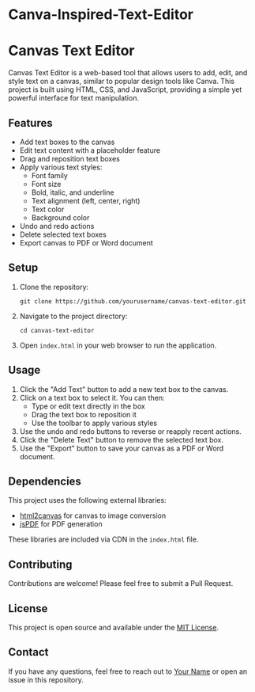 # Canva-Inspired-Text-Editor
# Canvas Text Editor

Canvas Text Editor is a web-based tool that allows users to add, edit, and style text on a canvas, similar to popular design tools like Canva. This project is built using HTML, CSS, and JavaScript, providing a simple yet powerful interface for text manipulation.

## Features

- Add text boxes to the canvas
- Edit text content with a placeholder feature
- Drag and reposition text boxes
- Apply various text styles:
  - Font family
  - Font size
  - Bold, italic, and underline
  - Text alignment (left, center, right)
  - Text color
  - Background color
- Undo and redo actions
- Delete selected text boxes
- Export canvas to PDF or Word document

## Setup

1. Clone the repository:
   ```
   git clone https://github.com/yourusername/canvas-text-editor.git
   ```

2. Navigate to the project directory:
   ```
   cd canvas-text-editor
   ```

3. Open `index.html` in your web browser to run the application.

## Usage

1. Click the "Add Text" button to add a new text box to the canvas.
2. Click on a text box to select it. You can then:
   - Type or edit text directly in the box
   - Drag the text box to reposition it
   - Use the toolbar to apply various styles
3. Use the undo and redo buttons to reverse or reapply recent actions.
4. Click the "Delete Text" button to remove the selected text box.
5. Use the "Export" button to save your canvas as a PDF or Word document.

## Dependencies

This project uses the following external libraries:

- [html2canvas](https://html2canvas.hertzen.com/) for canvas to image conversion
- [jsPDF](https://parall.ax/products/jspdf) for PDF generation

These libraries are included via CDN in the `index.html` file.

## Contributing

Contributions are welcome! Please feel free to submit a Pull Request.

## License

This project is open source and available under the [MIT License](LICENSE).

## Contact

If you have any questions, feel free to reach out to [Your Name](mailto:your.email@example.com) or open an issue in this repository.
